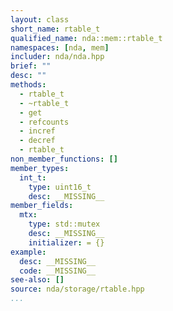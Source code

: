 ```yaml
---
layout: class
short_name: rtable_t
qualified_name: nda::mem::rtable_t
namespaces: [nda, mem]
includer: nda/nda.hpp
brief: ""
desc: ""
methods:
  - rtable_t
  - ~rtable_t
  - get
  - refcounts
  - incref
  - decref
  - rtable_t
non_member_functions: []
member_types:
  int_t:
    type: uint16_t
    desc: __MISSING__
member_fields:
  mtx:
    type: std::mutex
    desc: __MISSING__
    initializer: = {}
example:
  desc: __MISSING__
  code: __MISSING__
see-also: []
source: nda/storage/rtable.hpp
...
```


